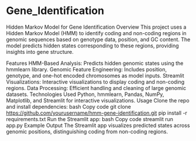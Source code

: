 # Gene_Identification

Hidden Markov Model for Gene Identification
Overview
This project uses a Hidden Markov Model (HMM) to identify coding and non-coding regions in genomic sequences based on genotype data, position, and GC content. The model predicts hidden states corresponding to these regions, providing insights into gene structure.

Features
HMM-Based Analysis: Predicts hidden genomic states using the hmmlearn library.
Genomic Feature Engineering: Includes position, genotype, and one-hot encoded chromosomes as model inputs.
Streamlit Visualizations: Interactive visualizations to display coding and non-coding regions.
Data Processing: Efficient handling and cleaning of large genomic datasets.
Technologies Used
Python, hmmlearn, Pandas, NumPy, Matplotlib, and Streamlit for interactive visualizations.
Usage
Clone the repo and install dependencies:
bash
Copy code
git clone https://github.com/yourusername/hmm-gene-identification.git
pip install -r requirements.txt
Run the Streamlit app:
bash
Copy code
streamlit run app.py
Example Output
The Streamlit app visualizes predicted states across genomic positions, distinguishing coding from non-coding regions.
